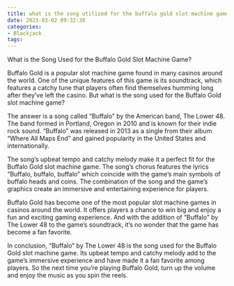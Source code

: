 ```yaml
---
title: what is the song utilized for the buffalo gold slot machine game machine letou
date: 2023-03-02 09:32:38
categories:
- Blackjack
tags:
---
```

What is the Song Used for the Buffalo Gold Slot Machine Game?

Buffalo Gold is a popular slot machine game found in many casinos around the world. One of the unique features of this game is its soundtrack, which features a catchy tune that players often find themselves humming long after they’ve left the casino. But what is the song used for the Buffalo Gold slot machine game?

The answer is a song called “Buffalo” by the American band, The Lower 48. The band formed in Portland, Oregon in 2010 and is known for their indie rock sound. “Buffalo” was released in 2013 as a single from their album “Where All Maps End” and gained popularity in the United States and internationally.

The song’s upbeat tempo and catchy melody make it a perfect fit for the Buffalo Gold slot machine game. The song’s chorus features the lyrics “Buffalo, buffalo, buffalo” which coincide with the game’s main symbols of buffalo heads and coins. The combination of the song and the game’s graphics create an immersive and entertaining experience for players.

Buffalo Gold has become one of the most popular slot machine games in casinos around the world. It offers players a chance to win big and enjoy a fun and exciting gaming experience. And with the addition of “Buffalo” by The Lower 48 to the game’s soundtrack, it’s no wonder that the game has become a fan favorite.

In conclusion, “Buffalo” by The Lower 48 is the song used for the Buffalo Gold slot machine game. Its upbeat tempo and catchy melody add to the game’s immersive experience and have made it a fan favorite among players. So the next time you’re playing Buffalo Gold, turn up the volume and enjoy the music as you spin the reels.